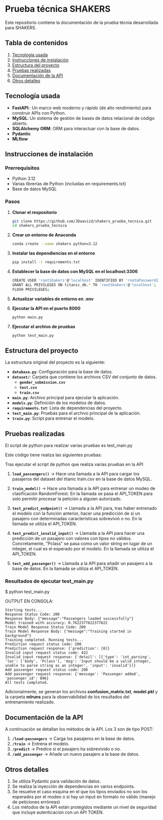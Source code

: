 # Prueba técnica SHAKERS

Este repositorio contiene la documentación de la prueba técnia desarrollada para SHAKERS.

## Tabla de contenidos
1. [Tecnología usada](#tecnología-usada)
2. [Instrucciones de instalación](#instrucciones-de-instalación)
3. [Estructura del proyecto](#estructura-del-proyecto)
4. [Pruebas realizadas](#pruebas-realizadas)
5. [Documentación de la API](#documentación-de-la-api)
6. [Otros detalles](#otros-detalles)


## Tecnología usada

- **FastAPI**:: Un marco web moderno y rápido (de alto rendimiento) para construir APIs con Python.
- **MySQL**: Un sistema de gestión de bases de datos relacional de código abierto.
- **SQLAlchemy ORM**: ORM para interactuar con la base de datos.
- **Pydantic**
- **MLflow**


## Instrucciones de instalación

### Prerrequisitos

- Python 3.12
- Varias librerías de Python (incluídas en requirements.txt)
- Base de datos MySQL



### Pasos

1. **Clonar el respositorio**

    ```sh
    git clone https://github.com/JDaaviid/shakers_prueba_tecnica.git
    cd shakers_prueba_tecnica
    ```
2. **Crear un entorno de Anaconda**
    
    ```sh
    conda create --name shakers python=3.12
    ```

3. **Instalar las dependiencias en el entorno**

    ```sh
    pip install -r requirements.txt
    ```

4. **Establecer la base de datos con MySQL en el localhost:3306**
    ```sh
    CREATE USER 'rootShakers'@'localhost' IDENTIFIED BY 'root&Password1';
    GRANT ALL PRIVILEGES ON titanic_db.* TO 'rootShakers'@'localhost';
    FLUSH PRIVILEGES;
    ```
5. **Actualizar variables de entorno en .env**

4. **Ejecutar la API en el puerto 8000**
    ```sh
    python main.py
    ```

5. **Ejecutar el archivo de pruebas**
    ```sh
    python test_main.py
    ```

## Estructura del proyecto

La estructura original del proyecto es la siguiente:

- **`database.py`**: Configuración para la base de datos.
- **`dataset/`**: Carpeta que contiene los archivos CSV del conjunto de datos.
  - **`gender_submission.csv`**
  - **`test.csv`**
  - **`train.csv`**
- **`main.py`**: Archivo principal para ejecutar la aplicación.
- **`models.py`**: Definición de los modelos de datos.
- **`requirements.txt`**: Lista de dependencias del proyecto.
- **`test_main.py`**: Pruebas para el archivo principal de la aplicación.
- **`train.py`**: Script para entrenar el modelo.


## Pruebas realizadas
El script de python para realizar varias pruebas es test_main.py

Este código tiene realiza las siguientes pruebas:

Tras ejecutar el script de python que realiza varias pruebas en la API
1. **`load_passengers()`** -> Hace una llamada a la API para cargar los pasajeros del dataset del titanic train.csv en la base de datos MySQL.

2. **`train_model()`** -> Hace una llamada a la API para entrenar un modeo de clasificación RandomForest. En la llamada se pasa el API_TOKEN para solo permitir procesar la petición a alguien autorizado.

3. **`test_predict_endpoint()`** -> Llamada a la API para, tras haber entrenado el modelo con la función anterior, hacer una predicción de si un pasajero con determinadas características sobrevivió o no. En la llamada se utiliza el API_TOKEN.

4. **`test_predict_invalid_input()`** -> Llamada a la API para hacer una predicción de un pasajero con valores con tipos no válidos. Concretamente, "Pclass" se pasa como un valor string en lugar de un integer, el cual es el esperado por el modelo. En la llamada se utiliza el API_TOKEN.

5. **`test_add_passenger()`** -> Llamada a la API para añadir un pasajero a la base de datos. En la llamada se utiliza el API_TOKEN.


### Resultados de ejecutar test_main.py
$ python test_main.py 

OUTPUT EN CONSOLA:
```
Starting tests...
Response Status Code: 200
Response Body: {"message":"Passengers loaded successfully"}
Model trained with accuracy: 0.7622377622377622
Train Model Response Status Code: 200
Train Model Response Body: {"message":"Training started in background"}
Training completed. Running tests...
Prediction request status code: 200
Prediction request response: {'prediction': [0]}
Invalid input request status code: 422
Invalid input request response: {'detail': [{'type': 'int_parsing', 'loc': ['body', 'Pclass'], 'msg': 'Input should be a valid integer, unable to parse string as an integer', 'input': 'invalid'}]}
Add passenger request status code: 200
Add passenger request response: {'message': 'Passenger added', 'passenger_id': 896}
All tests completed.
```

Adicionalmente, se generan los archivos **confusion_matrix.txt**, **model.pkl** y la carpeta **mlruns** para la observabilidad de los resultados del entrenamiento realizado.


## Documentación de la API

A continuación se detallan los métodos de la API. Los 3 son de tipo POST:

1. **`/load-passengers`** -> Carga los pasajeros en la base de datos.
2. **`/train`** -> Entrena el modelo.
3. **`/predict`** -> Predice si el pasajero ha sobrevivido o no.
4. **`/add_passenger`** -> Añade un nuevo pasajero a la base de datos.


## Otros detalles 
1. Se utiliza Pydantic para validación de datos.
2. Se realiza la inyección de dependencias en varios endpoints.
3. Se resuelve el caso esquina en el que los tipos enviados no son los esperados por el modeo o si hay un input en formato no válido (manejo de peticiones erróneas)
4. Los métodos de la API están protegidos mediante un nivel de seguridad que incluye autenticación con un API TOKEN.




